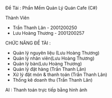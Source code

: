 Đề Tài : Phần Mềm Quản Lý Quán Cafe (C#)


Thành Viên
  + Trần Thanh Lân - 2001200250
  + Lưu Hoàng Thương - 2001200257


CHỨC NĂNG ĐỀ TÀI :
  + Quản lý nguyên liệu (Lưu Hoàng Thương)
  + Quản lý nhân viên(Lưu Hoàng Thương)
  + Quản lý bàn(Lưu Hoàng Thương)
  + Quản lý đặt hàng (Trần Thanh Lân)
  + Xử lý đặt món & thanh toán (Trần Thanh Lân)
  + Thống kê doanh thu (Trần Thanh Lân)

AI : Thanh toán trực tiếp bằng hình ảnh
